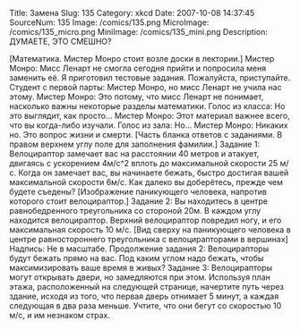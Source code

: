 Title: Замена 
Slug: 135 
Category: xkcd 
Date: 2007-10-08 14:37:45 
SourceNum: 135 
Image: /comics/135.png 
MicroImage: /comics/135_micro.png 
MiniImage: /comics/135_mini.png 
Description: ДУМАЕТЕ, ЭТО СМЕШНО? 

[Математика. Мистер Монро стоит возле доски в лектории.]
Мистер Монро: Мисс Ленарт не смогла сегодня прийти и попросила меня заменить её. Я приготовил тестовые задания. Пожалуйста, приступайте.
Студент с первой парты: Мистер Монро, но мисс Ленарт не учила нас этому.
Мистер Монро: Это потому, что мисс Ленарт не понимает, насколько важны некоторые разделы математики.
Голос из класса: Но это выглядит, как просто…
Мистер Монро: Этот материал важнее всего, что вы когда-либо изучали.
Голос из зала: Но…
Мистер Монро: Никаких но. Это вопрос жизни и смерти.
[Часть бланка ответов с заданиями. В правом верхнем углу поле для заполнения фамилии.]
Задание 1: Велоцираптор замечает вас на расстоянии 40 метров и атакует, двигаясь с ускорением 4м/с^2 вплоть до максимальной скорости 25 м/с. Когда он замечает вас, вы начинаете бежать, быстро достигая вашей максимальной скорости 6м/с. Как далеко вы доберётесь, прежде чем будете съедены?
[Изображение паникующего человека, напротив которого стоит велоцираптор.]
Задание 2: Вы находитесь в центре равнобедренного треугольника со стороной 20м. В каждом углу находится велоцираптор. Верхний велоцираптор повредил ногу, и его максимальная скорость 10 м/с.
[Вид сверху на паникующего человека в центре равностороннего треугольника с велоцирапторами в вершинах]
Надпись: Не в масштабе.
Продолжение задания 2: Велоцирапторы будут бежать прямо на вас. Под каким углом надо бежать, чтобы максимизировать ваше время в живых?
Задание 3: Велоцирапторы могут открывать двери, но замедляются при этом. Используя план этажа, расположенный на следующей странице, начертите путь через здание, исходя из того, что первая дверь отнимает 5 минут, а каждая следующая в два раза меньше. Учтите, что они бегут со скоростью 10 м/с, и им незнаком страх.